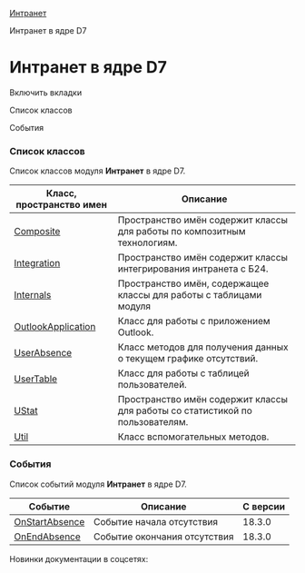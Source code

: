 [Интранет](/api_help/intranet/index.php)

Интранет в ядре D7

Интранет в ядре D7
==================

Включить вкладки

Список классов

События

### Список классов

Список классов модуля **Интранет** в ядре D7.

| Класс, пространство имен | Описание |
| --- | --- |
| [Composite](https://dev.1c-bitrix.ru/api_d7/bitrix/intranet/composite/index.php) | Пространство имён содержит классы для работы по композитным технологиям. |
| [Integration](https://dev.1c-bitrix.ru/api_d7/bitrix/intranet/integration/index.php) | Пространство имён содержит классы интегрирования интранета с Б24. |
| [Internals](https://dev.1c-bitrix.ru/api_d7/bitrix/intranet/internals/index.php) | Пространство имён, содержащее классы для работы с таблицами модуля |
| [OutlookApplication](https://dev.1c-bitrix.ru/api_d7/bitrix/intranet/outlookapplication/index.php) | Класс для работы с приложением Outlook. |
| [UserAbsence](https://dev.1c-bitrix.ru/api_d7/bitrix/intranet/userabsence/index.php) | Класс методов для получения данных о текущем графике отсутствий. |
| [UserTable](https://dev.1c-bitrix.ru/api_d7/bitrix/intranet/usertable/index.php) | Класс для работы с таблицей пользователей. |
| [UStat](https://dev.1c-bitrix.ru/api_d7/bitrix/intranet/ustat/index.php) | Пространство имён содержит классы для работы со статистикой по пользователям. |
| [Util](https://dev.1c-bitrix.ru/api_d7/bitrix/intranet/util/index.php) | Класс вспомогательных методов. |

### События

Список событий модуля **Интранет** в ядре D7.

| Событие | Описание | С версии |
| --- | --- | --- |
| [OnStartAbsence](https://dev.1c-bitrix.ru/api_d7/bitrix/intranet/events/onstartabsence.php) | Событие начала отсутствия | 18.3.0 |
| [OnEndAbsence](https://dev.1c-bitrix.ru/api_d7/bitrix/intranet/events/onendabsence.php) | Событие окончания отсутствия | 18.3.0 |

Новинки документации в соцсетях: